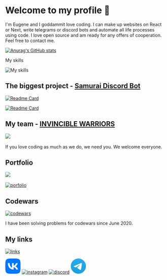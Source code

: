 

# Welcome to my profile 👋

I'm Eugene and I goddammit love coding. I can make up websites on React or Next, write telegrams or discord bots and automate all life processes using code. I love open source and am ready for any offers of cooperation. Feel free to contact me.

[![Anurag's GitHub stats](https://github-readme-stats.vercel.app/api?username=ParzivalEugene&show_icons=true)](https://github.com/ParzivalEugene)

My skills

![My skills](https://skillicons.dev/icons?i=py,django,js,nodejs,react,next,redux,sass,html,css,figma,aws&theme=dark&perline=6)

## The biggest project - [Samurai Discord Bot](https://github.com/ParzivalEugene/Samurai)
[
![Readme Card](https://github-readme-stats.vercel.app/api/pin/?username=ParzivalEugene&repo=samurai)
](https://github.com/ParzivalEugene/Samurai)

[![Readme Card](https://github-readme-stats.vercel.app/api/pin/?username=ParzivalEugene&repo=samuraiwebsite)
](https://github.com/ParzivalEugene/SamuraiWebsite)

## My team - [INVINCIBLE WARRIORS](https://github.com/invincible-warriors)
![](https://avatars.githubusercontent.com/u/85573053?s=200&amp;v=4)

If you love coding as much as we do, we need you. We welcome everyone.

## Portfolio

![](https://avatars.githubusercontent.com/u/60107488?v=4)

[![porfolio](https://img.shields.io/badge/michkoff-portfolio-blueviolet?style=for-the-badge&logo=chainlink)](https://www.michkoff.com)

## Codewars 

[![codewars](https://www.codewars.com/users/ParzivalEugene/badges/large)](https://www.codewars.com/users/ParzivalEugene)

I have been solving problems for codewars since June 2020.

## My links

[![links](https://img.shields.io/badge/michkoff-links-blueviolet?style=for-the-badge&logo=chainlink)](https://links.michkoff.com)

[<img src="vk.png" width="48">](https://vk.com/parzival_eugene)
[![instagram](https://skillicons.dev/icons?i=instagram&theme=dark)](https://www.instagram.com/_parzival.eugene_/)
[![discord](https://skillicons.dev/icons?i=discord&theme=dark)](https://discordapp.com/users/414105456907386886)
[<img src="telegram.png" width="48">](https://t.me/parzival_eugene)